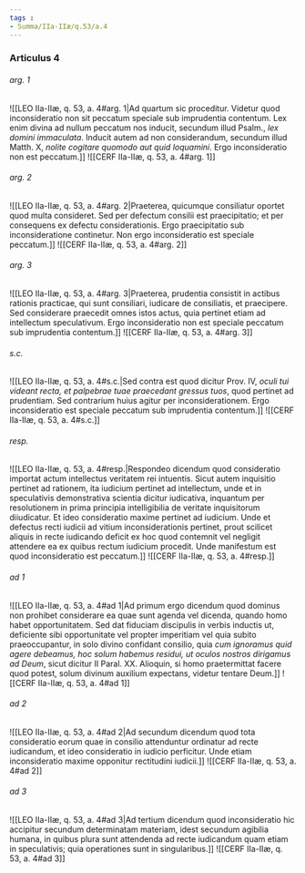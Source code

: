 ```yaml
---
tags : 
- Summa/IIa-IIæ/q.53/a.4
---
```


### Articulus 4

###### arg. 1
![[LEO IIa-IIæ, q. 53, a. 4#arg. 1|Ad quartum sic proceditur. Videtur quod inconsideratio non sit peccatum speciale sub imprudentia contentum. Lex enim divina ad nullum peccatum nos inducit, secundum illud Psalm., *lex domini immaculata*. Inducit autem ad non considerandum, secundum illud Matth. X, *nolite cogitare quomodo aut quid loquamini*. Ergo inconsideratio non est peccatum.]]
![[CERF IIa-IIæ, q. 53, a. 4#arg. 1]]

###### arg. 2
![[LEO IIa-IIæ, q. 53, a. 4#arg. 2|Praeterea, quicumque consiliatur oportet quod multa consideret. Sed per defectum consilii est praecipitatio; et per consequens ex defectu considerationis. Ergo praecipitatio sub inconsideratione continetur. Non ergo inconsideratio est speciale peccatum.]]
![[CERF IIa-IIæ, q. 53, a. 4#arg. 2]]

###### arg. 3
![[LEO IIa-IIæ, q. 53, a. 4#arg. 3|Praeterea, prudentia consistit in actibus rationis practicae, qui sunt consiliari, iudicare de consiliatis, et praecipere. Sed considerare praecedit omnes istos actus, quia pertinet etiam ad intellectum speculativum. Ergo inconsideratio non est speciale peccatum sub imprudentia contentum.]]
![[CERF IIa-IIæ, q. 53, a. 4#arg. 3]]

###### s.c.
![[LEO IIa-IIæ, q. 53, a. 4#s.c.|Sed contra est quod dicitur Prov. IV, *oculi tui videant recta, et palpebrae tuae praecedant gressus tuos*, quod pertinet ad prudentiam. Sed contrarium huius agitur per inconsiderationem. Ergo inconsideratio est speciale peccatum sub imprudentia contentum.]]
![[CERF IIa-IIæ, q. 53, a. 4#s.c.]]

###### resp.
![[LEO IIa-IIæ, q. 53, a. 4#resp.|Respondeo dicendum quod consideratio importat actum intellectus veritatem rei intuentis. Sicut autem inquisitio pertinet ad rationem, ita iudicium pertinet ad intellectum, unde et in speculativis demonstrativa scientia dicitur iudicativa, inquantum per resolutionem in prima principia intelligibilia de veritate inquisitorum diiudicatur. Et ideo consideratio maxime pertinet ad iudicium. Unde et defectus recti iudicii ad vitium inconsiderationis pertinet, prout scilicet aliquis in recte iudicando deficit ex hoc quod contemnit vel negligit attendere ea ex quibus rectum iudicium procedit. Unde manifestum est quod inconsideratio est peccatum.]]
![[CERF IIa-IIæ, q. 53, a. 4#resp.]]

###### ad 1
![[LEO IIa-IIæ, q. 53, a. 4#ad 1|Ad primum ergo dicendum quod dominus non prohibet considerare ea quae sunt agenda vel dicenda, quando homo habet opportunitatem. Sed dat fiduciam discipulis in verbis inductis ut, deficiente sibi opportunitate vel propter imperitiam vel quia subito praeoccupantur, in solo divino confidant consilio, quia *cum ignoramus quid agere debeamus, hoc solum habemus residui, ut oculos nostros dirigamus ad Deum*, sicut dicitur II Paral. XX. Alioquin, si homo praetermittat facere quod potest, solum divinum auxilium expectans, videtur tentare Deum.]]
![[CERF IIa-IIæ, q. 53, a. 4#ad 1]]

###### ad 2
![[LEO IIa-IIæ, q. 53, a. 4#ad 2|Ad secundum dicendum quod tota consideratio eorum quae in consilio attenduntur ordinatur ad recte iudicandum, et ideo consideratio in iudicio perficitur. Unde etiam inconsideratio maxime opponitur rectitudini iudicii.]]
![[CERF IIa-IIæ, q. 53, a. 4#ad 2]]

###### ad 3
![[LEO IIa-IIæ, q. 53, a. 4#ad 3|Ad tertium dicendum quod inconsideratio hic accipitur secundum determinatam materiam, idest secundum agibilia humana, in quibus plura sunt attendenda ad recte iudicandum quam etiam in speculativis; quia operationes sunt in singularibus.]]
![[CERF IIa-IIæ, q. 53, a. 4#ad 3]]

